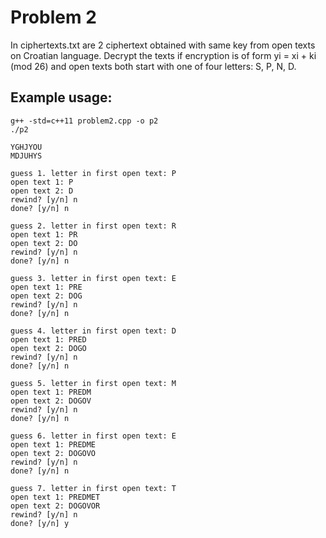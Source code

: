 # Problem 2

In ciphertexts.txt are 2 ciphertext obtained with same key from open texts on Croatian language.
Decrypt the texts if encryption is of form yi = xi + ki (mod 26) and open texts both start with one of four letters: S, P, N, D.

## Example usage:

```
g++ -std=c++11 problem2.cpp -o p2
./p2

YGHJYOU
MDJUHYS

guess 1. letter in first open text: P
open text 1: P
open text 2: D
rewind? [y/n] n
done? [y/n] n

guess 2. letter in first open text: R
open text 1: PR
open text 2: DO
rewind? [y/n] n
done? [y/n] n

guess 3. letter in first open text: E
open text 1: PRE
open text 2: DOG
rewind? [y/n] n
done? [y/n] n

guess 4. letter in first open text: D
open text 1: PRED
open text 2: DOGO
rewind? [y/n] n
done? [y/n] n

guess 5. letter in first open text: M
open text 1: PREDM
open text 2: DOGOV
rewind? [y/n] n
done? [y/n] n

guess 6. letter in first open text: E
open text 1: PREDME
open text 2: DOGOVO
rewind? [y/n] n
done? [y/n] n

guess 7. letter in first open text: T
open text 1: PREDMET
open text 2: DOGOVOR
rewind? [y/n] n
done? [y/n] y

```
